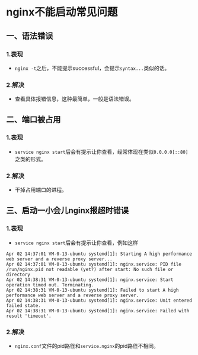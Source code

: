 nginx不能启动常见问题
======================

## 一、语法错误
### 1.表现
* `nginx -t`之后，不能提示successful，会提示`syntax...`类似的话。
### 2.解决
* 查看具体报错信息，这种最简单，一般是语法错误。

## 二、端口被占用
### 1.表现
* `service nginx start`后会有提示让你查看，经常体现在类似`0.0.0.0[::80]`之类的形式。
### 2.解决
* 干掉占用端口的进程。

## 三、启动一小会儿nginx报超时错误
### 1.表现
* `service nginx start`后会有提示让你查看，例如这样
```
Apr 02 14:37:01 VM-0-13-ubuntu systemd[1]: Starting A high performance web server and a reverse proxy server...
Apr 02 14:37:01 VM-0-13-ubuntu systemd[1]: nginx.service: PID file /run/nginx.pid not readable (yet?) after start: No such file or directory
Apr 02 14:38:31 VM-0-13-ubuntu systemd[1]: nginx.service: Start operation timed out. Terminating.
Apr 02 14:38:31 VM-0-13-ubuntu systemd[1]: Failed to start A high performance web server and a reverse proxy server.
Apr 02 14:38:31 VM-0-13-ubuntu systemd[1]: nginx.service: Unit entered failed state.
Apr 02 14:38:31 VM-0-13-ubuntu systemd[1]: nginx.service: Failed with result 'timeout'.
```
### 2.解决
* `nginx.conf`文件的pid路径和`service.nginx`的pid路径不相同。

